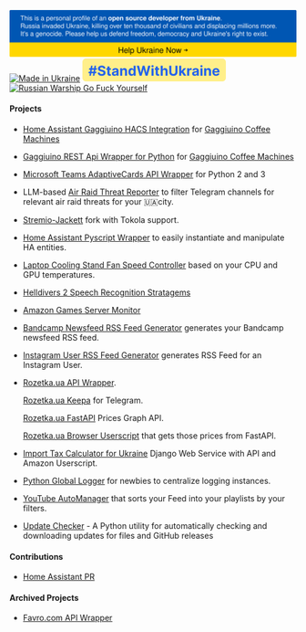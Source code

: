 [![Stand With Ukraine](https://raw.githubusercontent.com/vshymanskyy/StandWithUkraine/main/banner-personal-page.svg)](https://stand-with-ukraine.pp.ua)
[![Made in Ukraine](https://img.shields.io/badge/made_in-Ukraine-ffd700.svg?labelColor=0057b7)](https://stand-with-ukraine.pp.ua)
[![Stand With Ukraine](https://raw.githubusercontent.com/vshymanskyy/StandWithUkraine/main/badges/StandWithUkraine.svg)](https://stand-with-ukraine.pp.ua)
[![Russian Warship Go Fuck Yourself](https://raw.githubusercontent.com/vshymanskyy/StandWithUkraine/main/badges/RussianWarship.svg)](https://stand-with-ukraine.pp.ua)


#### Projects

- [Home Assistant Gaggiuino HACS Integration](https://github.com/ALERTua/hass-gaggiuino) for [Gaggiuino Coffee Machines](https://gaggiuino.github.io)
- [Gaggiuino REST Api Wrapper for Python](https://github.com/ALERTua/gaggiuino_api) for [Gaggiuino Coffee Machines](https://gaggiuino.github.io)
- [Microsoft Teams AdaptiveCards API Wrapper](https://github.com/ALERTua/msteamsapi) for Python 2 and 3
- LLM-based [Air Raid Threat Reporter](https://github.com/ALERTua/air_raid_threat_reporter) to filter Telegram channels for relevant air raid threats for your 🇺🇦city.
- [Stremio-Jackett](https://github.com/ALERTua/fork-stremio-jackett) fork with Tokola support.
- [Home Assistant Pyscript Wrapper](https://github.com/ALERTua/ha_pyscript_modules) to easily instantiate and manipulate HA entities.
- [Laptop Cooling Stand Fan Speed Controller](https://github.com/ALERTua/iets-speed-control) based on your CPU and GPU temperatures.
- [Helldivers 2 Speech Recognition Stratagems](https://github.com/ALERTua/helldivers_2_voice_stratagems)
- [Amazon Games Server Monitor](https://github.com/ALERTua/amazon_games_server_monitor)
- [Bandcamp Newsfeed RSS Feed Generator](https://github.com/ALERTua/bandcamp_newsfeed_rss) generates your Bandcamp newsfeed RSS feed.
- [Instagram User RSS Feed Generator](https://github.com/ALERTua/instagram_rss) generates RSS Feed for an Instagram User.
- [Rozetka.ua API Wrapper](https://github.com/ALERTua/rozetka_api).

  [Rozetka.ua Keepa](https://github.com/ALERTua/rozetka_keepa) for Telegram.
  
  [Rozetka.ua FastAPI](https://github.com/ALERTua/rozetka_fastapi) Prices Graph API.
  
  [Rozetka.ua Browser Userscript](https://github.com/ALERTua/rozetka_userscript) that gets those prices from FastAPI.

- [Import Tax Calculator for Ukraine](https://github.com/ALERTua/import_tax_calculator) Django Web Service with API and Amazon Userscript.
- [Python Global Logger](https://github.com/ALERTua/global_logger) for newbies to centralize logging instances.
- [YouTube AutoManager](https://github.com/ALERTua/youtube_automanager) that sorts your Feed into your playlists by your filters.
- [Update Checker](https://github.com/ALERTua/updatechecker) - A Python utility for automatically checking and downloading updates for files and GitHub releases

#### Contributions

- [Home Assistant PR](https://github.com/home-assistant/core/pulls?q=is%3Apr+author%3AALERTua)


#### Archived Projects
- [Favro.com API Wrapper](https://github.com/ALERTua/favro)
